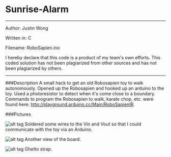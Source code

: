 Sunrise-Alarm
=============

************************************************
Author: Justin Wong

Written in: C

Filename: RoboSapien.ino
	
I hereby declare that this code is a product 
of my team's own efforts. This coded solution has
not been plagiarized from other sources and
has not been plagiarized by others.
************************************************

###Description
A small hack to get an old Robosapien toy to walk autonomously. 
Opened up the Robosapien and hooked up an arduino to the toy.
Used a photoresistor to detect when it's come close to a boundary.
Commands to program the Robosapien to walk, karate chop, etc. were found here: http://playground.arduino.cc/Main/RoboSapienIR.

###Pictures

  ![alt tag](https://raw.github.com/JustinSYDE/robosapien/master/board.JPG)
  Soldered some wires to the Vin and Vout so that I could communicate with the toy via an Arduino.
  
  ![alt tag](https://raw.github.com/JustinSYDE/robosapien/master/board_2.JPG)
  Another view of the board.
  
  ![alt tag](https://raw.github.com/JustinSYDE/robosapien/master/robosapien.JPG)
  Ghetto strap.
